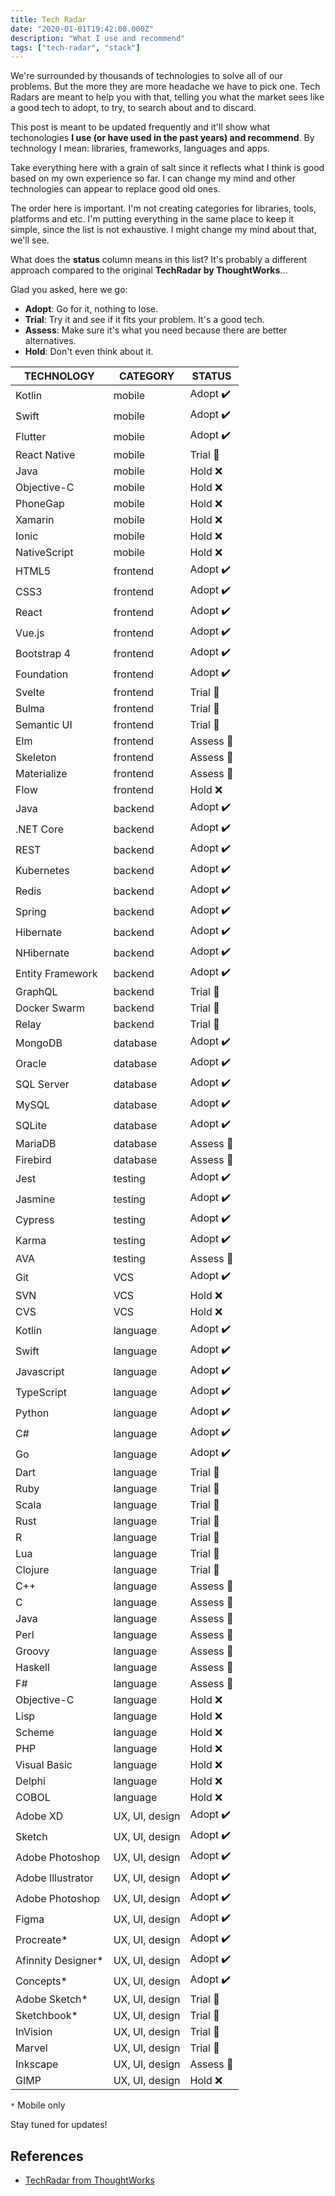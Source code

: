 ```yaml
---
title: Tech Radar
date: "2020-01-01T19:42:00.000Z"
description: "What I use and recommend"
tags: ["tech-radar", "stack"]
---
```


We're surrounded by thousands of technologies to solve all of our problems. But the more they are more headache we have to pick one. Tech Radars are meant to help you with that, telling you what the market sees like a good tech to adopt, to try, to search about and to discard.

This post is meant to be updated frequently and it'll show what techonologies **I use (or have used in the past years) and recommend**. By technology I mean: libraries, frameworks, languages and apps.

Take everything here with a grain of salt since it reflects what I think is good based on my own experience so far. I can change my mind and other technologies can appear to replace good old ones.

The order here is important. I'm not creating categories for libraries, tools, platforms and etc. I'm putting everything in the same place to keep it simple, since the list is not exhaustive. I might change my mind about that, we'll see.

What does the **status** column means in this list? It's probably a different approach compared to the original **TechRadar by ThoughtWorks**...

Glad you asked, here we go:

- **Adopt**: Go for it, nothing to lose.
- **Trial**: Try it and see if it fits your problem. It's a good tech.
- **Assess**: Make sure it's what you need because there are better alternatives.
- **Hold**: Don't even think about it.

| TECHNOLOGY         | CATEGORY       | STATUS   |
|------------------- |----------------|----------|
| Kotlin             | mobile         | Adopt  ✔️|
| Swift              | mobile         | Adopt  ✔️|
| Flutter            | mobile         | Adopt  ✔️|
| React Native       | mobile         | Trial  🧪|
| Java               | mobile         | Hold   ❌|
| Objective-C        | mobile         | Hold   ❌|
| PhoneGap           | mobile         | Hold   ❌|
| Xamarin            | mobile         | Hold   ❌|
| Ionic              | mobile         | Hold   ❌|
| NativeScript       | mobile         | Hold   ❌|
| HTML5              | frontend       | Adopt  ✔️|
| CSS3               | frontend       | Adopt  ✔️|
| React              | frontend       | Adopt  ✔️|
| Vue.js             | frontend       | Adopt  ✔️|
| Bootstrap 4        | frontend       | Adopt  ✔️|
| Foundation         | frontend       | Adopt  ✔️|
| Svelte             | frontend       | Trial  🧪|
| Bulma              | frontend       | Trial  🧪|
| Semantic UI        | frontend       | Trial  🧪|
| Elm                | frontend       | Assess 🔎|
| Skeleton           | frontend       | Assess 🔎|
| Materialize        | frontend       | Assess 🔎|
| Flow               | frontend       | Hold   ❌|
| Java               | backend        | Adopt  ✔️|
| .NET Core          | backend        | Adopt  ✔️|
| REST               | backend        | Adopt  ✔️|
| Kubernetes         | backend        | Adopt  ✔️|
| Redis              | backend        | Adopt  ✔️|
| Spring             | backend        | Adopt  ✔️|
| Hibernate          | backend        | Adopt  ✔️|
| NHibernate         | backend        | Adopt  ✔️|
| Entity Framework   | backend        | Adopt  ✔️|
| GraphQL            | backend        | Trial  🧪|
| Docker Swarm       | backend        | Trial  🧪|
| Relay              | backend        | Trial  🧪|
| MongoDB            | database       | Adopt  ✔️|
| Oracle             | database       | Adopt  ✔️|
| SQL Server         | database       | Adopt  ✔️|
| MySQL              | database       | Adopt  ✔️|
| SQLite             | database       | Adopt  ✔️|
| MariaDB            | database       | Assess 🔎|
| Firebird           | database       | Assess 🔎|
| Jest               | testing        | Adopt  ✔️|
| Jasmine            | testing        | Adopt  ✔️|
| Cypress            | testing        | Adopt  ✔️|
| Karma              | testing        | Adopt  ✔️|
| AVA                | testing        | Assess 🔎|
| Git                | VCS            | Adopt  ✔️|
| SVN                | VCS            | Hold   ❌|
| CVS                | VCS            | Hold   ❌|
| Kotlin             | language       | Adopt  ✔️|
| Swift              | language       | Adopt  ✔️|
| Javascript         | language       | Adopt  ✔️|
| TypeScript         | language       | Adopt  ✔️|
| Python             | language       | Adopt  ✔️|
| C#                 | language       | Adopt  ✔️|
| Go                 | language       | Adopt  ✔️|
| Dart               | language       | Trial  🧪|
| Ruby               | language       | Trial  🧪|
| Scala              | language       | Trial  🧪|
| Rust               | language       | Trial  🧪|
| R                  | language       | Trial  🧪|
| Lua                | language       | Trial  🧪|
| Clojure            | language       | Trial  🧪|
| C++                | language       | Assess 🔎|
| C                  | language       | Assess 🔎|
| Java               | language       | Assess 🔎|
| Perl               | language       | Assess 🔎|
| Groovy             | language       | Assess 🔎|
| Haskell            | language       | Assess 🔎|
| F#                 | language       | Assess 🔎|
| Objective-C        | language       | Hold   ❌|
| Lisp               | language       | Hold   ❌|
| Scheme             | language       | Hold   ❌|
| PHP                | language       | Hold   ❌|
| Visual Basic       | language       | Hold   ❌|
| Delphi             | language       | Hold   ❌|
| COBOL              | language       | Hold   ❌|
| Adobe XD           | UX, UI, design | Adopt  ✔️|
| Sketch             | UX, UI, design | Adopt  ✔️|
| Adobe Photoshop    | UX, UI, design | Adopt  ✔️|
| Adobe Illustrator  | UX, UI, design | Adopt  ✔️|
| Adobe Photoshop    | UX, UI, design | Adopt  ✔️|
| Figma              | UX, UI, design | Adopt  ✔️|
| Procreate*         | UX, UI, design | Adopt  ✔️|
| Afinnity Designer* | UX, UI, design | Adopt  ✔️|
| Concepts*          | UX, UI, design | Adopt  ✔️|
| Adobe Sketch*      | UX, UI, design | Trial  🧪|
| Sketchbook*        | UX, UI, design | Trial  🧪|
| InVision           | UX, UI, design | Trial  🧪|
| Marvel             | UX, UI, design | Trial  🧪|
| Inkscape           | UX, UI, design | Assess 🔎|
| GIMP               | UX, UI, design | Hold   ❌|

`*` Mobile only

Stay tuned for updates!

## References

- [TechRadar from ThoughtWorks](https://www.thoughtworks.com/radar)
